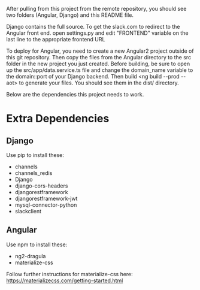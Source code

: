 After pulling from this project from the remote repository, you should see two folders (Angular, Django) and this README file.

Django contains the full source.
To get the slack.com to redirect to the Angular front end. open settings.py and edit "FRONTEND" variable on the last line to the appropriate frontend URL

To deploy for Angular, you need to create a new Angular2 project outside of this git repository. Then copy the files from the Angular directory to the src folder in the new project you just created.
Before building, be sure to open up the src/app/data.service.ts file and change the domain_name variable to the domain::port of your Django backend.
Then build <ng build --prod --aot> to generate your files. You should see them in the dist/<your project name> directory.

Below are the dependencies this project needs to work.

Extra Dependencies
==================

Django
------

Use pip to install these:

* channels
* channels_redis
* Django
* django-cors-headers
* djangorestframework
* djangorestframework-jwt
* mysql-connector-python
* slackclient

Angular
-------

Use npm to install these:

* ng2-dragula
* materialize-css

Follow further instructions for materialize-css here:
https://materializecss.com/getting-started.html



